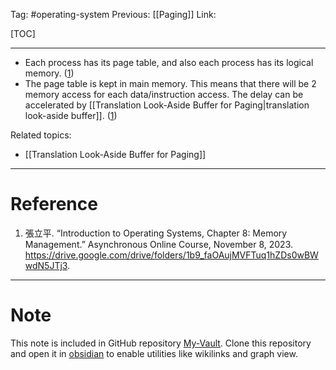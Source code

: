 Tag: #operating-system 
Previous: [[Paging]]
Link: 

[TOC]

---

- Each process has its page table, and also each process has its logical memory. (<u>1</u>)
- The page table is kept in main memory. This means that there will be 2 memory access for each data/instruction access. The delay can be accelerated by [[Translation Look-Aside Buffer for Paging|translation look-aside buffer]]. (<u>1</u>)

Related topics:

- [[Translation Look-Aside Buffer for Paging]]

---

# Reference

1. 張立平. “Introduction to Operating Systems, Chapter 8: Memory Management.” Asynchronous Online Course, November 8, 2023. https://drive.google.com/drive/folders/1b9_faOAujMVFTuq1hZDs0wBWwdN5JTj3.

---

# Note

This note is included in GitHub repository [My-Vault](https://github.com/LittleD3092/My-Vault.git). Clone this repository and open it in [obsidian](https://obsidian.md/) to enable utilities like wikilinks and graph view.